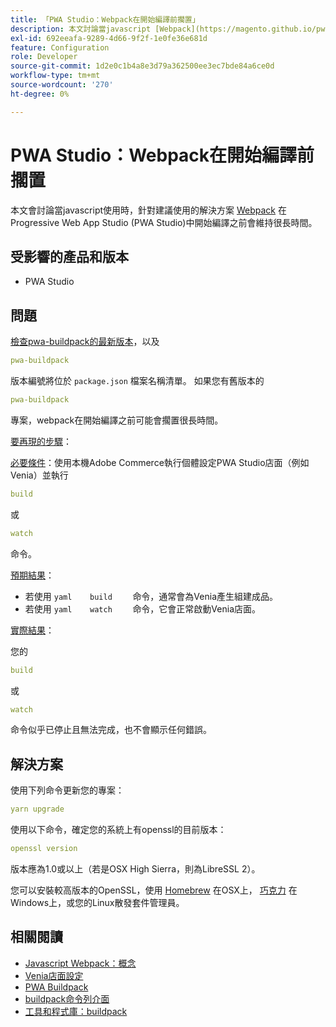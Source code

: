 ```yaml
---
title: 「PWA Studio：Webpack在開始編譯前擱置」
description: 本文討論當javascript [Webpack](https://magento.github.io/pwa-studio/technologies/tools-libraries/#webpack)在開始在Progressive Web App Studio (PWA Studio)中編譯之前掛起很長時間時的建議解決方案。
exl-id: 692eeafa-9289-4d66-9f2f-1e0fe36e681d
feature: Configuration
role: Developer
source-git-commit: 1d2e0c1b4a8e3d79a362500ee3ec7bde84a6ce0d
workflow-type: tm+mt
source-wordcount: '270'
ht-degree: 0%

---
```


# PWA Studio：Webpack在開始編譯前擱置

本文會討論當javascript使用時，針對建議使用的解決方案 [Webpack](https://magento.github.io/pwa-studio/technologies/tools-libraries/#webpack) 在Progressive Web App Studio (PWA Studio)中開始編譯之前會維持很長時間。

## 受影響的產品和版本

* PWA Studio

## 問題

[檢查pwa-buildpack的最新版本](https://github.com/magento/pwa-studio/tree/master/packages/pwa-buildpack)，以及

```yaml
pwa-buildpack
```

版本編號將位於 `package.json` 檔案名稱清單。 如果您有舊版本的

```yaml
pwa-buildpack
```

專案，webpack在開始編譯之前可能會擱置很長時間。

<u>要再現的步驟</u>：

<u>必要條件</u>：使用本機Adobe Commerce執行個體設定PWA Studio店面（例如Venia）並執行

```yaml
build
```

或

```yaml
watch
```

命令。

<u>預期結果</u>：

* 若使用    ```yaml    build    ```    命令，通常會為Venia產生組建成品。
* 若使用    ```yaml    watch    ```    命令，它會正常啟動Venia店面。

<u>實際結果</u>：

您的

```yaml
build
```

或

```yaml
watch
```

命令似乎已停止且無法完成，也不會顯示任何錯誤。

## 解決方案

使用下列命令更新您的專案：

```yaml
yarn upgrade
```

使用以下命令，確定您的系統上有openssl的目前版本：

```yaml
openssl version
```

版本應為1.0或以上（若是OSX High Sierra，則為LibreSSL 2）。

您可以安裝較高版本的OpenSSL，使用 [Homebrew](https://brew.sh/) 在OSX上， [巧克力](https://chocolatey.org/) 在Windows上，或您的Linux散發套件管理員。

## 相關閱讀

* [Javascript Webpack：概念](https://webpack.js.org/concepts/)
* [Venia店面設定](https://magento.github.io/pwa-studio/venia-pwa-concept/setup/)
* [PWA Buildpack](https://magento.github.io/pwa-studio/pwa-buildpack/)
* [buildpack命令列介面](https://magento.github.io/pwa-studio/pwa-buildpack/reference/buildpack-cli/)
* [工具和程式庫：buildpack](https://magento.github.io/pwa-studio/technologies/tools-libraries/#webpack)
